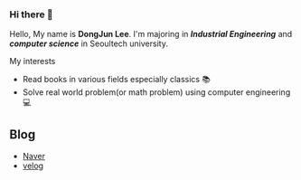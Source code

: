 ### Hi there 👋

Hello, My name is **DongJun Lee**. I'm majoring in __*Industrial Engineering*__ and __*computer science*__ in Seoultech university.

My interests
* Read books in various fields especially classics 📚
* Solve real world problem(or math problem) using computer engineering 💻



## Blog
* [Naver](https://blog.naver.com/superstring7)
* [velog](https://velog.io/@albatross__3)

